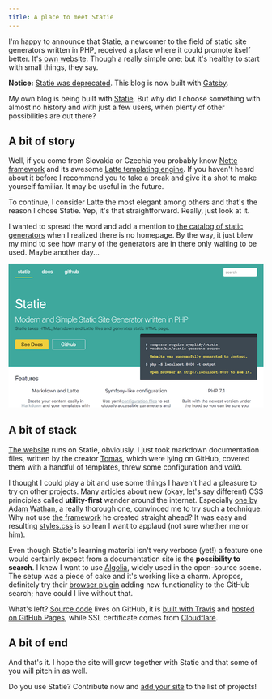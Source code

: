 ```yaml
---
title: A place to meet Statie
---
```


I'm happy to announce that Statie, a newcomer to the field of static site generators written in PHP, received a place where it could promote itself better. [It's own website](https://www.statie.org/). Though a really simple one; but it's healthy to start with small things, they say.

<Tip>

**Notice:** [Statie was deprecated](https://www.tomasvotruba.com/blog/2020/03/16/statie-is-dead-long-live-symfony-static-dumper/). This blog is now built with [Gatsby](https://www.gatsbyjs.org/).

</Tip>

My own blog is being built with [Statie](https://github.com/Symplify/Statie). But why did I choose something with almost no history and with just a few users, when plenty of other possibilities are out there?

## A bit of story

Well, if you come from Slovakia or Czechia you probably know [Nette framework](https://nette.org/) and its awesome [Latte templating engine](https://latte.nette.org/). If you haven't heard about it before I recommend you to take a break and give it a shot to make yourself familiar. It may be useful in the future.

To continue, I consider Latte the most elegant among others and that's the reason I chose Statie. Yep, it's that straightforward. Really, just look at it.

I wanted to spread the word and add a mention to [the catalog of static generators](https://www.staticgen.com/) when I realized there is no homepage. By the way, it just blew my mind to see how many of the generators are in there only waiting to be used. Maybe another day...

[![Statie website](/images/a-place-to-meet-statie/statie-web.png)](https://www.statie.org/)

## A bit of stack

[The website](https://www.statie.org/) runs on Statie, obviously. I just took markdown documentation files, written by the creator [Tomas](https://www.tomasvotruba.cz/), which were lying on GitHub, covered them with a handful of templates, threw some configuration and _voilà_.

I thought I could play a bit and use some things I haven't had a pleasure to try on other projects. Many articles about new (okay, let's say different) CSS principles called **utility-first** wander around the internet. Especially [one by Adam Wathan](https://adamwathan.me/css-utility-classes-and-separation-of-concerns/), a really thorough one, convinced me to try such a technique. Why not use [the framework](https://tailwindcss.com/) he created straight ahead? It was easy and resulting [styles.css](https://github.com/crazko/statie-web/blob/master/source/assets/css/styles.css) is so lean I want to applaud (not sure whether me or him).

Even though Statie's learning material isn't very verbose (yet!) a feature one would certainly expect from a documentation site is the **possibility to search**. I knew I want to use [Algolia](https://community.algolia.com/docsearch/), widely used in the open-source scene. The setup was a piece of cake and it's working like a charm. Apropos, definitely try their [browser plugin](https://github.algolia.com/) adding new functionality to the GitHub search; have could I live without that.

What's left? [Source code](https://github.com/crazko/statie-web) lives on GitHub, it is [built with Travis](https://travis-ci.org/crazko/statie-web/) and [hosted on GitHub Pages](https://www.statie.org/docs/github-pages/), while SSL certificate comes from [Cloudflare](https://www.cloudflare.com/).

## A bit of end

And that's it. I hope the site will grow together with Statie and that some of you will pitch in as well.

<Tip>

Do you use Statie? Contribute now and [add your site](https://github.com/crazko/statie-web/edit/master/source/_data/projects.yml) to the list of projects!

</Tip>
